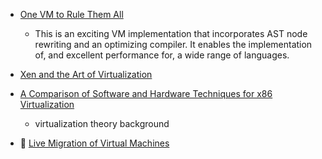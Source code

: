 * [One VM to Rule Them All](http://lafo.ssw.uni-linz.ac.at/papers/2013_Onward_OneVMToRuleThemAll.pdf)
    - This is an exciting VM implementation that incorporates AST node rewriting and an optimizing compiler. It enables the implementation of, and excellent performance for, a wide range of languages.

* [Xen and the Art of Virtualization](http://www.cl.cam.ac.uk/research/srg/netos/papers/2003-xensosp.pdf)

* [A Comparison of Software and Hardware Techniques for x86
  Virtualization](http://www.vmware.com/pdf/asplos235_adams.pdf)
    - virtualization theory background

* :scroll: [Live Migration of Virtual Machines](live-migration-of-virtual-machines.pdf)
